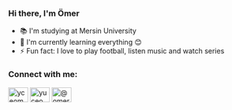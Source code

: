 <h3>Hi there, I'm Ömer</h3>

- 📚 I'm studying at Mersin University
- 💾 I'm currently learning everything 😊
- ⚡ Fun fact: I love to play football, listen music and watch series

<h3 align="left">Connect with me:</h3>
<p align="left">
<a href="https://dev.to/yceomer" target="blank"><img align="center" src="https://raw.githubusercontent.com/rahuldkjain/github-profile-readme-generator/master/src/images/icons/Social/devto.svg" alt="yceomer" height="30" width="40" /></a>
<a href="https://twitter.com/yuceomeraka" target="blank"><img align="center" src="https://raw.githubusercontent.com/rahuldkjain/github-profile-readme-generator/master/src/images/icons/Social/twitter.svg" alt="yuceomeraka" height="30" width="40" /></a>
<a href="https://medium.com/@omeryuceaka" target="blank"><img align="center" src="https://raw.githubusercontent.com/rahuldkjain/github-profile-readme-generator/master/src/images/icons/Social/medium.svg" alt="@omeryuceaka" height="30" width="40" /></a>
</p>
